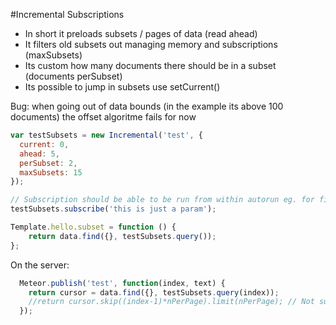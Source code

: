 #Incremental Subscriptions
* In short it preloads subsets / pages of data (read ahead)
* It filters old subsets out managing memory and subscriptions (maxSubsets)
* Its custom how many documents there should be in a subset (documents perSubset)
* Its possible to jump in subsets use setCurrent()

Bug: when going out of data bounds (in the example its above 100 documents) the offset algoritme fails for now

```js
var testSubsets = new Incremental('test', {
  current: 0,
  ahead: 5,
  perSubset: 2,
  maxSubsets: 15
});

// Subscription should be able to be run from within autorun eg. for filtering or search
testSubsets.subscribe('this is just a param');

Template.hello.subset = function () {
    return data.find({}, testSubsets.query());
};

```

On the server:
```js
  Meteor.publish('test', function(index, text) {
    return cursor = data.find({}, testSubsets.query(index));
    //return cursor.skip((index-1)*nPerPage).limit(nPerPage); // Not supported yet?
  });
```